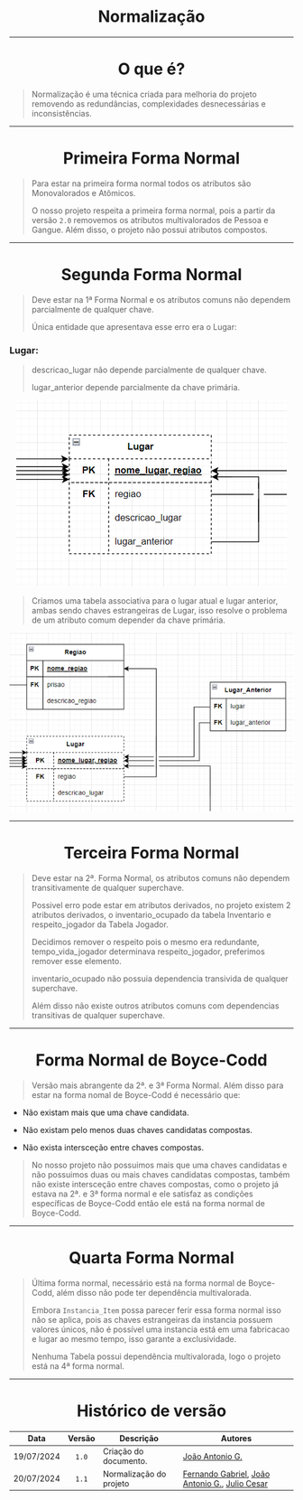<center>

# Normalização

</center>

---

<center>

# O que é?

</center>

> Normalização é uma técnica criada para melhoria do projeto removendo as redundâncias, complexidades desnecessárias e inconsistências.

---

<center>

# Primeira Forma Normal

</center>

> Para estar na primeira forma normal todos os atributos são Monovalorados e Atômicos.
>
> O nosso projeto respeita a primeira forma normal, pois a partir da versão `2.0` removemos os atributos multivalorados de Pessoa e Gangue. Além disso, o projeto não possui atributos compostos.

---

<center>

# Segunda Forma Normal

</center>

> Deve estar na 1ª Forma Normal e os atributos comuns não dependem parcialmente de qualquer chave.
>
> Única entidade que apresentava esse erro era o Lugar:

### Lugar:
> descricao_lugar não depende parcialmente de qualquer chave.
> 
> lugar_anterior depende parcialmente da chave primária.

<div align="center">
<div align="center"><img src= "https://raw.githubusercontent.com/SBD1/2024.1-Prison-Trading/Pages/docs/assets/NORM0.png?raw=true"/></div>
</div>

> Criamos uma tabela associativa para o lugar atual e lugar anterior, ambas sendo chaves estrangeiras de Lugar, isso resolve o problema de um atributo comum depender da chave primária.


<div align="center">
<div align="center"><img src= "https://raw.githubusercontent.com/SBD1/2024.1-Prison-Trading/Pages/docs/assets/NORM1.png?raw=true"/></div>
</div>

---

<center>

# Terceira Forma Normal

</center>

> Deve estar na 2ª. Forma Normal, os atributos comuns não dependem transitivamente de qualquer superchave.
> 
> Possivel erro pode estar em atributos derivados, no projeto existem 2 atributos derivados, o inventario_ocupado da tabela Inventario e respeito_jogador da Tabela Jogador.
> 
> Decidimos remover o respeito pois o mesmo era redundante, tempo_vida_jogador determinava respeito_jogador, preferimos remover esse elemento.
> 
> inventario_ocupado não possuia dependencia transivida de qualquer superchave.
> 
> Além disso não existe outros atributos comuns com dependencias transitivas de qualquer superchave.

---

<center>

# Forma Normal de Boyce-Codd

</center>

> Versão mais abrangente da 2ª. e 3ª Forma Normal. Além disso para estar na forma nomal de Boyce-Codd é necessário que:

* Não existam mais que uma chave candidata.

* Não existam pelo menos duas chaves candidatas compostas.

* Não exista intersceção entre chaves compostas.

> No nosso projeto não possuimos mais que uma chaves candidatas e não possuimos duas ou mais chaves candidatas compostas, também não existe intersceção entre chaves compostas, como o projeto já estava na 2ª. e 3ª forma normal e ele satisfaz as condições específicas de Boyce-Codd então ele está na forma normal de Boyce-Codd.

---

<center>

# Quarta Forma Normal

</center>

> Última forma normal, necessário está na forma normal de Boyce-Codd, além disso não pode ter dependência multivalorada.
> 
> Embora `Instancia_Item` possa parecer ferir essa forma normal isso não se aplica, pois as chaves estrangeiras da instancia possuem valores únicos, não é possível uma instancia está em uma fabricacao e lugar ao mesmo tempo, isso garante a exclusividade.
> 
> Nenhuma Tabela possui dependência multivalorada, logo o projeto está na 4ª forma normal.

---

<center>

# Histórico de versão

</center>

<div style="margin: 0 auto; width: fit-content;">

|    Data    | Versão | Descrição               | Autores                                                                                                                                          |
|:----------:|:------:|-------------------------|--------------------------------------------------------------------------------------------------------------------------------------------------|
| 19/07/2024 | `1.0`  | Criação do documento.   | [João Antonio G.](https://github.com/joaoseisei)                                                                                                 |
| 20/07/2024 | `1.1`  | Normalização do projeto | [Fernando Gabriel](https://github.com/show-dawn), [João Antonio G.](https://github.com/joaoseisei),  [Julio Cesar](https://github.com/julio1099) |

</div>